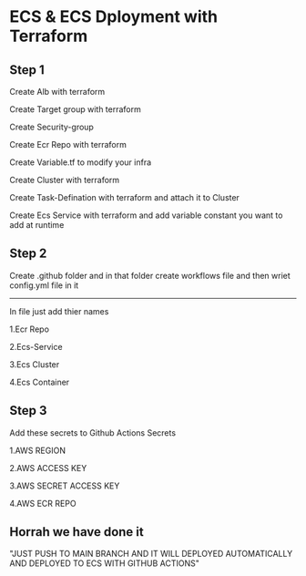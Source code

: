 
# ECS & ECS Dployment with Terraform



## Step 1 
Create Alb with terraform


Create Target group with terraform

Create Security-group

Create Ecr Repo with  terraform

Create Variable.tf to modify your infra

Create Cluster with terraform

Create Task-Defination with terraform and attach it to Cluster

Create Ecs Service with terraform and add variable constant you want to add at runtime



## Step 2
Create .github folder and in that folder create workflows file and then wriet config.yml file in it

_______________________________________________________________________
In file just add thier names

1.Ecr Repo

2.Ecs-Service

3.Ecs Cluster 

4.Ecs Container

## Step 3
Add these secrets to Github Actions Secrets

1.AWS REGION

2.AWS ACCESS KEY

3.AWS SECRET ACCESS KEY

4.AWS ECR REPO

## Horrah we have done it

"JUST PUSH TO MAIN BRANCH AND IT WILL DEPLOYED AUTOMATICALLY AND DEPLOYED TO ECS WITH GITHUB ACTIONS"
